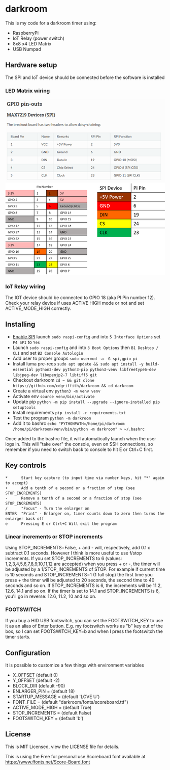# darkroom

This is my code for a darkroom timer using:

* RaspberryPi
* IoT Relay (power switch)
* 8x8 x4 LED Matrix
* USB Numpad

## Hardware setup

The SPI and IoT device should be connected before the software is installed

### LED Matrix wiring 

![LED matrix wiring](./docs/spi.png)
![LED visual](./docs/pins.png)

### IoT Relay wiring

The IOT device should be connected to GPIO 18 (aka PI Pin number 12). Check your
relay device if uses ACTIVE HIGH mode or not and set ACTIVE_MODE_HIGH correctly.

## Installing

* [Enable SPI](https://luma-led-matrix.readthedocs.io/en/latest/install.html#max7219-devices) launch `sudo raspi-config` and into `5 Interface Options` set `P4 SPI` to `Yes` 
* Launch `sudo raspi-config` and into `3 Boot Options` then `B1 Desktop / CLI` and set `B2 Console Autologin`
* Add user to proper groups `sudo usermod -a -G spi,gpio pi`
* Install luma pre-reqs `sudo apt update && sudo apt install -y build-essential python3-dev python3-pip python3-venv libfreetype6-dev libjpeg-dev libopenjp2-7 libtiff5 git`
* Checkout darkroom `cd ~ && git clone https://github.com/cdgriffith/darkroom && cd darkroom`    
* Create a virtual env `python3 -m venv venv`
* Activate env `source venv/bin/activate`
* Update pip `python -m pip install --upgrade --ignore-installed pip setuptools`
* Install requirements `pip install -r requirements.txt`
* Test the program `python -m darkroom`
* Add it to bashrc `echo "PYTHONPATH=/home/pi/darkroom /home/pi/darkroom/venv/bin/python -m darkroom" > ~/.bashrc`

Once added to the bashrc file, it will automatically launch when the user logs in. This will "take over" the console, 
even on SSH connections, so remember if you need to switch back to console to hit E or Ctrl+C first. 

## Key controls

```
*      Start key capture (to input time via number keys, hit "*" again to accept)
+      Add a tenth of a second or a fraction of stop (see STOP_INCREMENTS)
-      Remove a tenth of a second or a fraction of stop (see STOP_INCREMENTS)
/      "Focus" - Turn the enlarger on
ENTER  "Print" - Enlarger on, timer counts down to zero then turns the enlarger back off
e      Pressing E or Ctrl+C Will exit the program 
```

### Linear increments or STOP increments
Using STOP_INCREMENTS=False, + and - will, respectively, add 0.1 o subtract 0.1 seconds.
However I think is more useful to use f/stop increments. If you set STOP_INCREMENTS to 6
(values: 1,2,3,4,5,6,7,8,9,10,11,12 are accepted) when you press + or -, the timer will be
adjusted by a 1/STOP_INCREMENTS of STOP.
For example if current time is 10 seconds and STOP_INCREMENTS=1 (1 full stop) the first time
you press + the timer will be adjusted to 20 seconds, the second time to 40 seconds and so on.
If STOP_INCREMENTS is 6, the increments will be 11.2, 12.6, 14.1 and so on.
If the timer is set to 14.1 and STOP_INCREMENTS is 6, you'll go in reverse: 12.6, 11.2, 10 and so on.

### FOOTSWITCH
If you buy a HID USB footswitch, you can set the FOOTSWITCH_KEY to use
it as an alias of Enter button. E.g. my footswitch works as "b" key out
of the box, so I can set FOOTSWITCH_KEY=b and when I press the footswitch
the timer starts.

## Configuration

It is possible to customize a few things with environment variables

* X_OFFSET (default 0) 
* Y_OFFSET (default -2)
* BLOCK_DIR (default -90)
* ENLARGER_PIN = (default 18)
* STARTUP_MESSAGE = (default 'LOVE U')
* FONT_FILE = (default "darkroom/fonts/scoreboard.ttf")
* ACTIVE_MODE_HIGH = (default True)
* STOP_INCREMENTS = (default False)
* FOOTSWITCH_KEY = (default 'b')


## License

This is MIT Licensed, view the LICENSE file for details.

This is using the Free for personal use Scoreboard font available at https://www.ffonts.net/Score-Board.font
